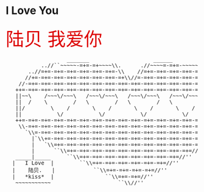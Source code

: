 # I Love You


<font size="50" color="#dd0000">陆贝 我爱你</font><br />

<pre>
                   _______                    ______                      
           ..//``~~~~~-=+=-=+~~~~\\.      .//~~~~=-=+=-~~~~~''\\..        
       ..//=+=-=+=-=+=-=+=-=+=-=+=-\\    //=+=-=+=-=+=-=+=-=+=-=+=\\..    
      //+=-=+=-=+=-=+=-=+=-=+=-=+=-=+\\//=-=+=-=+=-=+=-=+=-=+=-=+=-=+\\   
    //-=+=-=+=-=+=-=+=-=+=-=+=-=+=-=+=-=+=-=+=-=+=-=+=-=+=-=+=-=+=-=+=-\\ 
   ++=-=+=-=+=-=+=-=+=-=+=-=+=-=+=-=+=-=+=-=+=-=+=-=+=-=+=-=+=-=+=-=+=-=++
   ||~~\    /~~~\/~~~\   /~~~\/~~~\   /~~~\/~~~\   /~~~\/~~~\   /~~~\/~~||
   ||  /    \        /   \        /   \        /   \        /   \       ||
   ||/        \    /       \    /       \    /       \    /       \    /||
   ||           \/           \/           \/           \/           \/  ||
   ++=-=+=-=+=-=+=-=+=-=+=-=+=-=+=-=+=-=+=-=+=-=+=-=+=-=+=-=+=-=+=-=+=-=++
    \\-=+=-=+=-=+=-=+=-=+=-=+=-=+=-=+=-=+=-=+=-=+=-=+=-=+=-=+=-=+=-=+=-=//
      `\\=-=+=-=+=-=+=-=+=-=+=-=+=-=+=-=+=-=+=-=+=-=+=-=+=-=+=-=+=-=+//'  
        |`\\+=-=+=-=+=-=+=-=+=-=+=-=+=-=+=-=+=-=+=-=+=-=+=-=+=-=+=//'     
        |   `\\=+=-=+=-=+=-=+=-=+=-=+=-=+=-=+=-=+=-=+=-=+=-=+=//''        
        |      ``\\=+=-=+=-=+=-=+=-=+=-=+=-=+=-=+=-=+=-=+=//''            
   _____|_____     ``\\=+=-=+=-=+=-=+=-=+=-=+=-=+=-=+=//''           
  |   I Love  |        ``\\=+=-=+=-=+=-=+=-=+=-=+=//''                    
  |    陆贝.   |            ``\\=+=-=+=-=+=-=+=//''                        
  |   *kiss*  |                ``\\=+=-=+=//''                            
   ~~~~~~~~~~~                     ``\\//''   
                                                 
 </pre>                                                
